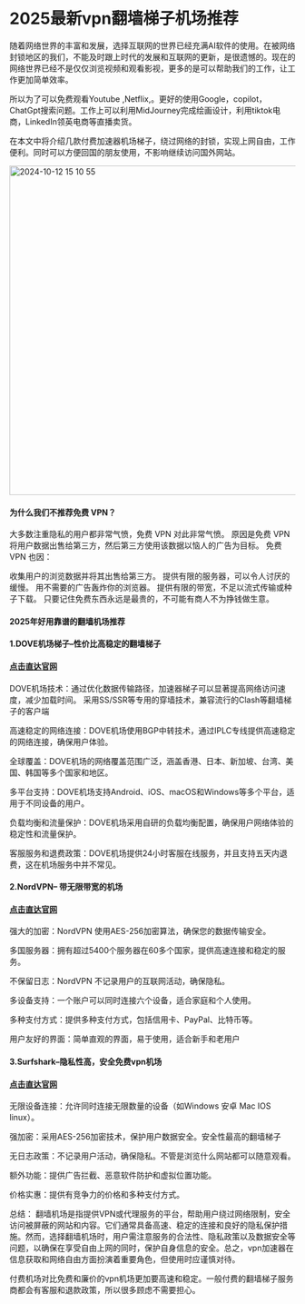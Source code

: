 # 2025最新vpn翻墙梯子机场推荐

随着网络世界的丰富和发展，选择互联网的世界已经充满AI软件的使用。在被网络封锁地区的我们，不能及时跟上时代的发展和互联网的更新，是很遗憾的。现在的网络世界已经不是仅仅浏览视频和观看影视，更多的是可以帮助我们的工作，让工作更加简单效率。

所以为了可以免费观看Youtube ,Netflix,。更好的使用Google，copilot，ChatGpt搜索问题。工作上可以利用MidJourney完成绘画设计，利用tiktok电商，LinkedIn领英电商等直播卖货。

在本文中将介绍几款付费加速器机场梯子，绕过网络的封锁，实现上网自由，工作便利。同时可以方便回国的朋友使用，不影响继续访问国外网站。

<img width="930" height="580" alt="2024-10-12 15 10 55" src="https://github.com/user-attachments/assets/28cc8585-8cd5-4eab-90e8-fde1dccda1d3" />

#### 为什么我们不推荐免费 VPN？
大多数注重隐私的用户都非常气愤，免费 VPN 对此非常气愤。 原因是免费 VPN 将用户数据出售给第三方，然后第三方使用该数据以恼人的广告为目标。 免费 VPN 也因：

收集用户的浏览数据并将其出售给第三方。
提供有限的服务器，可以令人讨厌的缓慢。
用不需要的广告轰炸你的浏览器。
提供有限的带宽，不足以流式传输或种子下载。
只要记住免费东西永远是最贵的，不可能有商人不为挣钱做生意。

#### 2025年好用靠谱的翻墙机场推荐

#### 1.DOVE机场梯子–性价比高稳定的翻墙梯子
#### [点击直达官网](https://dove8.cc/a.php?alavBTtF8UB)

DOVE机场技术：通过优化数据传输路径，加速器梯子可以显著提高网络访问速度，减少加载时间。
采用SS/SSR等专用的穿墙技术，兼容流行的Clash等翻墙梯子的客户端

高速稳定的网络连接：DOVE机场使用BGP中转技术，通过IPLC专线提供高速稳定的网络连接，确保用户体验。

全球覆盖：DOVE机场的网络覆盖范围广泛，涵盖香港、日本、新加坡、台湾、美国、韩国等多个国家和地区。

多平台支持：DOVE机场支持Android、iOS、macOS和Windows等多个平台，适用于不同设备的用户。

负载均衡和流量保护：DOVE机场采用自研的负载均衡配置，确保用户网络体验的稳定性和流量保护。

客服服务和退费政策：DOVE机场提供24小时客服在线服务，并且支持五天内退费，这在机场服务中并不常见。


#### 2.NordVPN– 带无限带宽的机场
#### [点击直达官网](https://dove8.cc/a.php?alavBTtF8UB)

强大的加密：NordVPN 使用AES-256加密算法，确保您的数据传输安全。

多国服务器：拥有超过5400个服务器在60多个国家，提供高速连接和稳定的服务。

不保留日志：NordVPN 不记录用户的互联网活动，确保隐私。

多设备支持：一个账户可以同时连接六个设备，适合家庭和个人使用。

多种支付方式：提供多种支付方式，包括信用卡、PayPal、比特币等。

用户友好的界面：简单直观的界面，易于使用，适合新手和老用户

#### 3.Surfshark–隐私性高，安全免费vpn机场
#### [点击直达官网](https://dove8.cc/a.php?alavBTtF8UB)

无限设备连接：允许同时连接无限数量的设备（如Windows 安卓 Mac IOS linux）。

强加密：采用AES-256加密技术，保护用户数据安全。安全性最高的翻墙梯子

无日志政策：不记录用户活动，确保隐私。不管是浏览什么网站都可以随意观看。

额外功能：提供广告拦截、恶意软件防护和虚拟位置功能。

价格实惠：提供有竞争力的价格和多种支付方式。

总结：
翻墙机场是指提供VPN或代理服务的平台，帮助用户绕过网络限制，安全访问被屏蔽的网站和内容。它们通常具备高速、稳定的连接和良好的隐私保护措施。然而，选择翻墙机场时，用户需注意服务的合法性、隐私政策以及数据安全等问题，以确保在享受自由上网的同时，保护自身信息的安全。总之，vpn加速器在信息获取和网络自由方面扮演着重要角色，但使用时应谨慎对待。

付费机场对比免费和廉价的vpn机场更加要高速和稳定。一般付费的翻墙梯子服务商都会有客服和退款政策，所以很多顾虑不需要担心。

